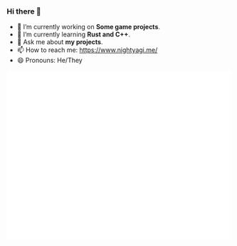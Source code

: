 ### Hi there 👋

- 🔭 I’m currently working on **Some game projects**.
- 🌱 I’m currently learning **Rust and C++**.
- 💬 Ask me about **my projects**.
- 📫 How to reach me: https://www.nightyagi.me/
- 😄 Pronouns: He/They

![Metrics](https://github.com/XNBlank/XNBlank/blob/main/github-metrics.svg)
